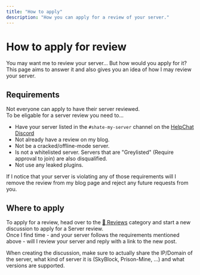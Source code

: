 ```yaml
---
title: "How to apply"
description: "How you can apply for a review of your server."
---
```


# How to apply for review

You may want me to review your server... But how would you apply for it?  
This page aims to answer it and also gives you an idea of how I may review your server.

## Requirements

Not everyone can apply to have their server reviewed.  
To be eligable for a server review you need to...

- Have your server listed in the `#shate-my-server` channel on the [HelpChat Discord][helpchat]
- Not already have a review on my blog.
- Not be a cracked/offline-mode server.
- Is not a whitelisted server. Servers that are "Greylisted" (Require approval to join) are also disqualified.
- Not use any leaked plugins.

If I notice that your server is violating any of those requirements will I remove the review from my blog page and reject any future requests from you.

## Where to apply

To apply for a review, head over to the [:page_facing_up: Reviews][reviews] category and start a new discussion to apply for a Server review.  
Once I find time - and your server follows the requirements mentioned above - will I review your server and reply with a link to the new post.

When creating the discussion, make sure to actually share the IP/Domain of the server, what kind of server it is (SkyBlock, Prison-Mine, ...) and what versions are supported.

<!-- Reference links -->
[helpchat]: https://discord.gg/helpchat
[reviews]: https://github.com/Andre601/blog/discussions/categories/reviews
